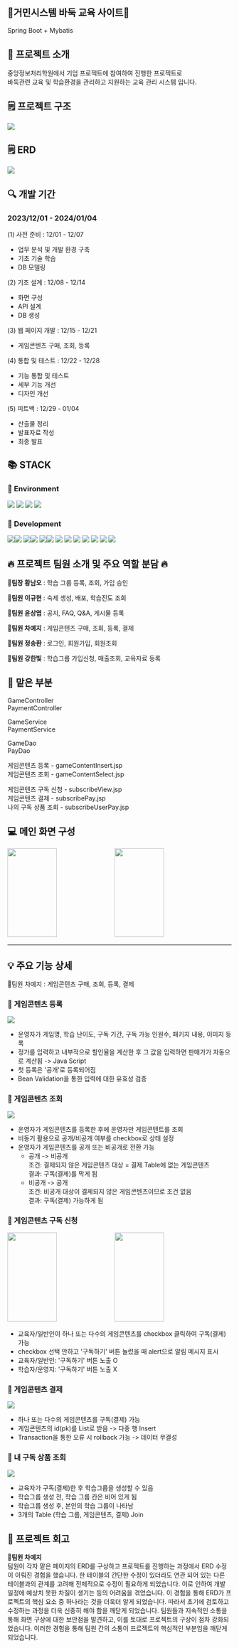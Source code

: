 <div align=left><h2>🚩거민시스템 바둑 교육 사이트🚩</h2></div>
Spring Boot + Mybatis

<div align=left><h2>🔔 프로젝트 소개</h2></div>
중앙정보처리학원에서 기업 프로젝트에 참여하여 진행한 프로젝트로 <br>
바둑관련 교육 및 학습환경을 관리하고 지원하는 교육 관리 시스템 입니다. 

<div align=left><h2>🗒 프로젝트 구조</h2></div>

![](readme_image/project_process.png)


<div align=left><h2>🗒 ERD</h2></div>

![](readme_image/projectGo_erd.png)


<div align=left><h2>🔍 개발 기간</h2></div>

### 2023/12/01 - 2024/01/04

(1) 사전 준비 : 12/01 - 12/07
- 업무 분석 및 개발 환경 구축
- 기초 기술 학습
- DB 모델링
  
(2) 기초 설계 : 12/08 - 12/14
- 화면 구성
- API 설계
- DB 생성
  
(3) 웹 페이지 개발 : 12/15 - 12/21
- 게임콘텐츠 구매, 조회, 등록
  
(4) 통합 및 테스트 : 12/22 - 12/28
- 기능 통합 및 테스트
- 세부 기능 개선
- 디자인 개선
  
(5) 피트백 : 12/29 - 01/04
- 산출물 정리 
- 발표자료 작성
- 최종 발표 

<div align=left><h2>📚 STACK</h2></div>

<div align=left><h3>📕 Environment</h3></div>

<div>
  <img src="https://img.shields.io/badge/github-181717?style=for-the-badge&logo=github&logoColor=white">
  <img src="https://img.shields.io/badge/git-F05032?style=for-the-badge&logo=git&logoColor=white">
  <img src="https://img.shields.io/badge/intellijidea-000000?style=for-the-badge&logo=intellijidea&logoColor=white">
  <img src="https://img.shields.io/badge/kakaotalk-FFCD00?style=for-the-badge&logo=kakaotalk&logoColor=white">
  
</div>

<div align=left><h3>📗 Development</h3></div>
<div>
  <img src="https://img.shields.io/badge/java-007396?style=for-the-badge&logo=java&logoColor=white"><img src="https://img.shields.io/badge/17-515151?style=for-the-badge">
  <img src="https://img.shields.io/badge/springboot-6DB33F?style=for-the-badge&logo=Spring Boot&logoColor=white"><img src="https://img.shields.io/badge/3.2.0-515151?style=for-the-badge">
  <img src="https://img.shields.io/badge/gradle-02303A?style=for-the-badge&logo=gradle&logoColor=white"><img src="https://img.shields.io/badge/8.5-515151?style=for-the-badge">
  <img src="https://img.shields.io/badge/css-1572B6?style=for-the-badge&logo=css3&logoColor=white"> 
  <img src="https://img.shields.io/badge/javascript-F7DF1E?style=for-the-badge&logo=javascript&logoColor=black"> 
  <img src="https://img.shields.io/badge/jquery-0769AD?style=for-the-badge&logo=jquery&logoColor=white">
  <img src="https://img.shields.io/badge/oracle-F80000?style=for-the-badge&logo=oracle&logoColor=white">
  <img src="https://img.shields.io/badge/jsp-E6700C?style=for-the-badge&logo=jsp&logoColor=white">
  <img src="https://img.shields.io/badge/mybatis-251C1D?style=for-the-badge&logo=mybatis&logoColor=white">
  <img src="https://img.shields.io/badge/bootstrap-7952B3?style=for-the-badge&logo=bootstrap&logoColor=white">
</div>

<div align=left><h2>🔥 프로젝트 팀원 소개 및 주요 역할 분담 🔥</h2></div>

**👑팀장 황남오** : 학습 그룹 등록, 조회, 가입 승인

**🐹팀원 이규현** : 숙제 생성, 배포, 학습진도 조회

**🐹팀원 윤상엽** : 공지, FAQ, Q&A, 게시물 등록

**🐹팀원 차예지** : 게임콘텐츠 구매, 조회, 등록, 결제

**🐹팀원 정송환** : 로그인, 회원가입, 회원조회

**🐹팀원 강한빛** : 학습그룹 가입신청, 매출조회, 교육자료 등록

<div align=left><h2>📝 맡은 부분</h2></div>
GameController<br> 
PaymentController<p>

GameService<br>
PaymentService<p>

GameDao<br>
PayDao<p>

게임콘텐츠 등록 - gameContentInsert.jsp<br>
게임콘텐츠 조회 - gameContentSelect.jsp<p>

게임콘텐츠 구독 신청 - subscribeView.jsp<br>
게임콘텐츠 결제      - subscribePay.jsp<br>
나의 구독 상품 조회  - subscribeUserPay.jsp<p>


<div align=left><h2>💻 메인 화면 구성</h2></div>

<div>
    <img width="47%" height="200px" src="https://github.com/qlc9808/projectGo/assets/137845430/14b0ea2e-73f1-4760-b0dc-5a938d8c9ea5"/>
    <img width="47%" height="200px" src="https://github.com/qlc9808/projectGo/assets/137845430/d63fe316-679c-4d01-ad08-d61406aa61d0"/>
</div>
<hr>

<h2>💡 주요 기능 상세</h2>
🐹팀원 차예지 : 게임콘텐츠 구매, 조회, 등록, 결제

### 🔎 게임콘텐츠 등록 
<img src="https://github.com/qlc9808/projectGo/assets/137845430/fdf4ef7f-fac3-4869-ac24-c491f586d3f5"/>

- 운영자가 게임명, 학습 난이도, 구독 기간, 구독 가능 인원수, 패키지 내용, 이미지 등록
- 정가를 입력하고 내부적으로 할인율을 계산한 후 그 값을 입력하면 판매가가 자동으로 계산됨 -> Java Script 
- 첫 등록은 '공개'로 등록되어짐
- Bean Validation을 통한 입력에 대한 유효성 검증

### 🔎 게임콘텐츠 조회 
<img src="https://github.com/qlc9808/projectGo/assets/137845430/7fc4224a-bd28-4933-b72b-097e4175776e"/>

- 운영자가 게임콘텐츠를 등록한 후에 운영자만 게임콘텐트를 조회
- 비동기 활용으로 공개/비공개 여부를 checkbox로 상태 설정
- 운영자가 게임콘텐츠를 공개 또는 비공개로 전환 가능 <br>
  - 공개 -> 비공개 <br>
    조건: 결제되지 않은 게임콘텐츠 대상 = 결제 Table에 없는 게임콘텐츠 <br>
    결과: 구독(결제)를 막게 됨 <br>
  - 비공개 -> 공개 <br>
    조건: 비공개 대상이 결제되지 않은 게임콘텐츠이므로 조건 없음 <br>
    결과: 구독(결제) 가능하게 됨 <br>

### 🔎 게임콘텐츠 구독 신청
<img width="47%" height="200px" src="https://github.com/qlc9808/projectGo/assets/137845430/4e10d893-7e92-4528-b85f-edc278452c4f"/>
<img width="47%" height="200px" src="https://github.com/qlc9808/projectGo/assets/137845430/0ced80fa-afdd-4e86-835f-1fa763056e3a"/>

- 교육자/일반인이 하나 또는 다수의 게임콘텐츠를 checkbox 클릭하여 구독(결제)가능
- checkbox 선택 안하고 '구독하기' 버튼 눌렀을 때 alert으로 알림 메시지 표시
- 교육자/일반인: '구독하기' 버튼 노출 O
- 학습자/운영지: '구독하기' 버튼 노출 X

### 🔎 게임콘텐츠 결제
<img src="https://github.com/qlc9808/projectGo/assets/137845430/aa774e5d-42b5-4c9f-aec8-903ca41581f2"/> 

- 하나 또는 다수의 게임콘텐츠를 구독(결제) 가능
- 게임콘텐츠의 id(pk)를 List로 받음 -> 다중 행 Insert
- Transaction을 통한 오류 시 rollback 가능 -> 데이터 무결성

### 🔎 내 구독 상품 조회 
<img src="https://github.com/qlc9808/projectGo/assets/137845430/527bb061-c0df-4fd6-81fe-53a23c0b6272"/>

- 교육자가 구독(결제)한 후 학습그룹을 생성할 수 있음
- 학습그룹 생성 전, 학습 그룹 칸은 비어 있게 됨
- 학습그룹 생성 후, 본인의 학습 그룹이 나타남
- 3개의 Table (학습 그룹, 게임콘텐츠, 결제) Join

<div align=left><h2>📮 프로젝트 회고</h2></div>

**🐹팀원 차예지** <br>
팀원이 각자 맡은 페이지의 ERD를 구상하고 프로젝트를 진행하는 과정에서 ERD 수정이 이뤄진 경험을 했습니다. 한 테이블의 간단한 수정이 있더라도 연관 되어 있는 다른 테이블과의 관계를 고려해 전체적으로 수정이 필요하게 되었습니다. 이로 인하여 개발 일정에 예상치 못한 차질이 생기는 등의 어려움을 겪었습니다. 이 경험을 통해 ERD가 프로젝트의 핵심 요소 중 하나라는 것을 더욱더 알게 되었습니다. 따라서 초기에 검토하고 수정하는 과정을 더욱 신중히 해야 함을 깨닫게 되었습니다. 팀원들과 지속적인 소통을 통해 화면 구상에 대한 보안점을 발견하고, 이를 토대로 프로젝트의 구상이 점차 강화되었습니다. 이러한 경험을 통해 팀원 간의 소통이 프로젝트의 핵심적인 부분임을 깨닫게 되었습니다.

